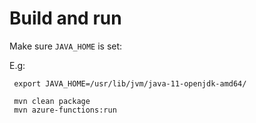 Build and run
=============

Make sure `JAVA_HOME` is set:

E.g:

```shell
 export JAVA_HOME=/usr/lib/jvm/java-11-openjdk-amd64/
```

```shell
 mvn clean package
 mvn azure-functions:run
```